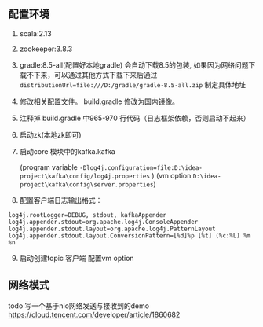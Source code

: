 ## 配置环境
1. scala:2.13
2. zookeeper:3.8.3
3. gradle:8.5-all(配置好本地gradle) 会自动下载8.5的包装,
   如果因为网络问题下载不下来，可以通过其他方式下载下来后通过`distributionUrl=file:///D:/gradle/gradle-8.5-all.zip` 制定具体地址
4. 修改相关配置文件。 build.gradle 修改为国内镜像。
5. 注释掉 build.gradle 中965-970 行代码（日志框架依赖，否则启动不起来）
6. 启动zk(本地zk即可)
7. 启动core 模块中的kafka.kafka 

   (program variable `-Dlog4j.configuration=file:D:\idea-project\kafka\config/log4j.properties` )
   (vm option `D:\idea-project\kafka\config\server.properties`)
8. 配置客户端日志输出格式：
```properties
log4j.rootLogger=DEBUG, stdout, kafkaAppender
log4j.appender.stdout=org.apache.log4j.ConsoleAppender
log4j.appender.stdout.layout=org.apache.log4j.PatternLayout
log4j.appender.stdout.layout.ConversionPattern=[%d]%p [%t] (%c:%L) %m %n
```
9. 启动创建topic 客户端
   配置vm option

## 网络模式
  todo 写一个基于nio网络发送与接收到的demo
https://cloud.tencent.com/developer/article/1860682